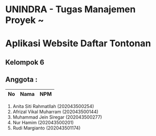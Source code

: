 # UNINDRA - Tugas Manajemen Proyek ~ 
# Aplikasi Website Daftar Tontonan
## Kelompok 6
## Anggota :
| No | Nama | NPM|
| ---| ---- | ---| 
1. Anita Siti Rahmatllah (202043500254)
2. Afrizal Vikal Muharram (202043500144)
3. Muhammad Jein Siregar (202043500277)
4. Nur Hamim (202043500201)
5. Rudi Margianto (202043501174)
